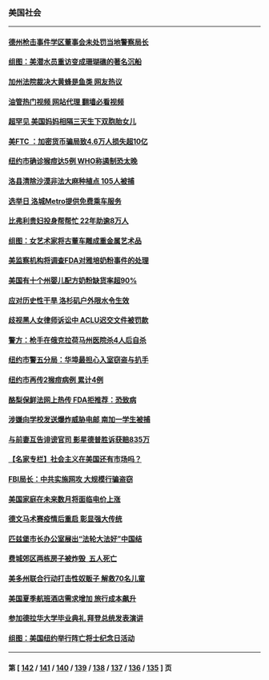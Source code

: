 ### 美国社会
---
#### [德州枪击事件学区董事会未处罚当地警察局长](../../pages/ncid1078160/n13752488.md?06052045) 
#### [组图：美潜水员重访变成珊瑚礁的著名沉船](../../pages/ncid1078160/n13752184.md?06052045) 
#### [加州法院裁决大黄蜂是鱼类 网友热议](../../pages/ncid1078160/n13752301.md?06052045) 
#### [油管热门视频 网站代理 翻墙必看视频](http://209.222.30.114:81/youtube.html?06052045)
#### [超罕见 美国妈妈相隔三天生下双胞胎女儿](../../pages/ncid1078160/n13752364.md?06052045) 
#### [美FTC ：加密货币骗局致4.6万人损失超10亿](../../pages/ncid1078160/n13751956.md?06052045) 
#### [纽约市确诊猴痘达5例 WHO称遏制恐太晚](../../pages/ncid1078160/n13752109.md?06052045) 
#### [洛县清除沙漠非法大麻种植点 105人被捕](../../pages/ncid1078160/n13752115.md?06052045) 
#### [选举日 洛城Metro提供免费乘车服务](../../pages/ncid1078160/n13751996.md?06052045) 
#### [比弗利贵妇投身帮帮忙 22年助逾8万人](../../pages/ncid1078160/n13751981.md?06052045) 
#### [组图：女艺术家将古董车雕成重金属艺术品](../../pages/ncid1078160/n13751476.md?06052045) 
#### [美监察机构将调查FDA对雅培奶粉事件的处理](../../pages/ncid1078160/n13751396.md?06052045) 
#### [美国有十个州婴儿配方奶粉缺货率超90%](../../pages/ncid1078160/n13751255.md?06052045) 
#### [应对历史性干旱 洛杉矶户外限水令生效](../../pages/ncid1078160/n13751293.md?06052045) 
#### [歧视黑人女律师诉讼中 ACLU迟交文件被罚款](../../pages/ncid1078160/n13751279.md?06052045) 
#### [警方：枪手在俄克拉荷马州医院杀4人后自杀](../../pages/ncid1078160/n13750651.md?06052045) 
#### [纽约市警五分局：华埠最担心入室窃盗与扒手](../../pages/ncid1078160/n13750679.md?06052045) 
#### [纽约市再传2猴痘病例 累计4例](../../pages/ncid1078160/n13750680.md?06052045) 
#### [酪梨保鲜法网上热传 FDA拒推荐：恐致病](../../pages/ncid1078160/n13750376.md?06052045) 
#### [涉嫌向学校发送爆炸威胁电邮 南加一学生被捕](../../pages/ncid1078160/n13750603.md?06052045) 
#### [与前妻互告诽谤官司 影星德普胜诉获赔835万](../../pages/ncid1078160/n13750495.md?06052045) 
#### [【名家专栏】社会主义在美国还有市场吗？](../../pages/ncid1078160/n13749378.md?06052045) 
#### [FBI局长：中共实施网攻 大规模行骗盗窃](../../pages/ncid1078160/n13750396.md?06052045) 
#### [美国家庭在未来数月将面临电价上涨](../../pages/ncid1078160/n13749694.md?06052045) 
#### [德文马术赛疫情后重启 彰显强大传统](../../pages/ncid1078160/n13749561.md?06052045) 
#### [匹兹堡市长办公室展出“法轮大法好”中国结](../../pages/ncid1078160/n13749721.md?06052045) 
#### [费城郊区两栋房子被炸毁  五人死亡](../../pages/ncid1078160/n13749707.md?06052045) 
#### [美多州联合行动打击性奴贩子 解救70名儿童](../../pages/ncid1078160/n13749628.md?06052045) 
#### [美国夏季航班酒店需求增加 旅行成本飙升](../../pages/ncid1078160/n13749528.md?06052045) 
#### [参加德拉华大学毕业典礼 拜登总统发表演讲](../../pages/ncid1078160/n13749553.md?06052045) 
#### [组图：美国纽约举行阵亡将士纪念日活动](../../pages/ncid1078160/n13749322.md?06052045) 

---
#### 第 [ [142](./142.md?06052045) / [141](./141.md?06052045) / [140](./140.md?06052045) / [139](./139.md?06052045) / [138](./138.md?06052045) / [137](./137.md?06052045) / [136](./136.md?06052045) / [135](./135.md?06052045) ] 页
